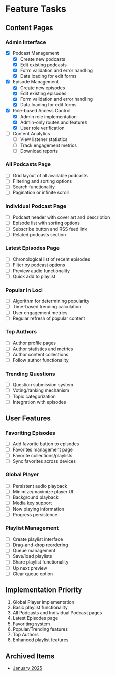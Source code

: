 # Feature Tasks

## Content Pages

### Admin Interface
- [x] Podcast Management
  - [x] Create new podcasts
  - [x] Edit existing podcasts
  - [x] Form validation and error handling
  - [x] Data loading for edit forms
- [x] Episode Management
  - [x] Create new episodes
  - [x] Edit existing episodes
  - [x] Form validation and error handling
  - [x] Data loading for edit forms
- [x] Role-based Access Control
  - [x] Admin role implementation
  - [x] Admin-only routes and features
  - [x] User role verification
- [ ] Content Analytics
  - [ ] View listener statistics
  - [ ] Track engagement metrics
  - [ ] Download reports

### All Podcasts Page
- [ ] Grid layout of all available podcasts
- [ ] Filtering and sorting options
- [ ] Search functionality
- [ ] Pagination or infinite scroll

### Individual Podcast Page
- [ ] Podcast header with cover art and description
- [ ] Episode list with sorting options
- [ ] Subscribe button and RSS feed link
- [ ] Related podcasts section

### Latest Episodes Page
- [ ] Chronological list of recent episodes
- [ ] Filter by podcast options
- [ ] Preview audio functionality
- [ ] Quick add to playlist

### Popular in Loci
- [ ] Algorithm for determining popularity
- [ ] Time-based trending calculation
- [ ] User engagement metrics
- [ ] Regular refresh of popular content

### Top Authors
- [ ] Author profile pages
- [ ] Author statistics and metrics
- [ ] Author content collections
- [ ] Follow author functionality

### Trending Questions
- [ ] Question submission system
- [ ] Voting/ranking mechanism
- [ ] Topic categorization
- [ ] Integration with episodes

## User Features

### Favoriting Episodes
- [ ] Add favorite button to episodes
- [ ] Favorites management page
- [ ] Favorite collections/playlists
- [ ] Sync favorites across devices

### Global Player
- [ ] Persistent audio playback
- [ ] Minimize/maximize player UI
- [ ] Background playback
- [ ] Media key support
- [ ] Now playing information
- [ ] Progress persistence

### Playlist Management
- [ ] Create playlist interface
- [ ] Drag-and-drop reordering
- [ ] Queue management
- [ ] Save/load playlists
- [ ] Share playlist functionality
- [ ] Up next preview
- [ ] Clear queue option

## Implementation Priority
1. Global Player implementation
2. Basic playlist functionality
3. All Podcasts and Individual Podcast pages
4. Latest Episodes page
5. Favoriting system
6. Popular/Trending features
7. Top Authors
8. Enhanced playlist features

## Archived Items
- [January 2025](archive/features/2025-01-features.md)
